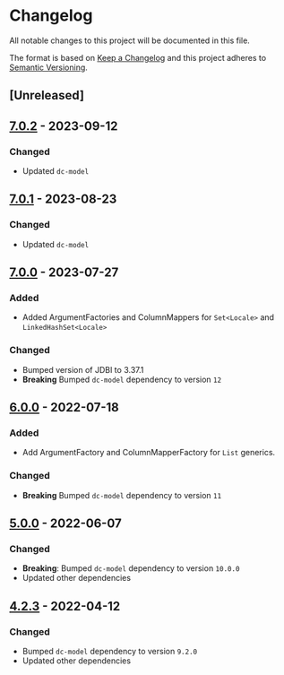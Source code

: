 # Changelog

All notable changes to this project will be documented in this file.

The format is based on [Keep a Changelog](https://keepachangelog.com/en/1.0.0/) and this project adheres to [Semantic Versioning](https://semver.org/spec/v2.0.0.html).

## [Unreleased]

## [7.0.2](https://github.com/dbmdz/digitalcollections-commons/releases/tag/dc-commons-jdbi-7.0.2) - 2023-09-12

### Changed

- Updated `dc-model`

## [7.0.1](https://github.com/dbmdz/digitalcollections-commons/releases/tag/dc-commons-jdbi-7.0.1) - 2023-08-23

### Changed

- Updated `dc-model`

## [7.0.0](https://github.com/dbmdz/digitalcollections-commons/releases/tag/dc-commons-jdbi-7.0.0) - 2023-07-27

### Added

- Added ArgumentFactories and ColumnMappers for `Set<Locale>` and `LinkedHashSet<Locale>`

### Changed

- Bumped version of JDBI to 3.37.1
- **Breaking** Bumped `dc-model` dependency to version `12`

## [6.0.0](https://github.com/dbmdz/digitalcollections-commons/releases/tag/dc-commons-jdbi-6.0.0) - 2022-07-18

### Added

- Add ArgumentFactory and ColumnMapperFactory for `List` generics.

### Changed

- **Breaking** Bumped `dc-model` dependency to version `11`

## [5.0.0](https://github.com/dbmdz/digitalcollections-commons/releases/tag/dc-commons-jdbi-5.0.0) - 2022-06-07

### Changed

- **Breaking**: Bumped `dc-model` dependency to version `10.0.0`
- Updated other dependencies

## [4.2.3](https://github.com/dbmdz/digitalcollections-commons/releases/tag/dc-commons-jdbi-4.2.3) - 2022-04-12

### Changed

- Bumped `dc-model` dependency to version `9.2.0`
- Updated other dependencies
